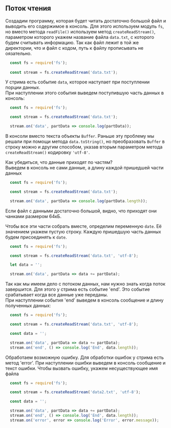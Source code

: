 ## Поток чтения

Создадим программу, которая будет читать достаточно большой файл и выводить его содержимое в консоль. Для этого используем модуль `fs`, но вместо метода `readFile()` используем метод `createReadStream()`, параметром которого укажем название файла `data.txt`, с которого будем считывать информацию. Так как файл лежит в той же директории, что и файл с кодом, путь к файлу прописывать не оязательно.
```js
  const fs = require('fs');
  
  const stream = fs.createReadStream('data.txt');
```

У стрима есть событие `data`, которое наступает при поступлении порции данных.  
При наступлении этого события выведем поступившую часть данных в консоль:  
```js
  const fs = require('fs');

  const stream = fs.createReadStream('data.txt');

  stream.on('data', partData => console.log(partData));
```  
В консоли вместо текста объекты `Buffer`. Раньше эту проблему мы решали при помощи метода `data.toString()`, но преобразовать `Buffer` в строку можно и другим способом, указав вторым параметром метода `createReadStream()` кодировку `'utf-8'`.

Как убедиться, что данные приходят по частям?  
Выведем в консоль не сами данные, а длину каждой пришедшей части данных
```js
  const fs = require('fs');

  const stream = fs.createReadStream('data.txt');

  stream.on('data', partData => console.log(partData.length));
```  
Если файл с данными достаточно большой, видно, что приходят они чанками размером 64кБ.

Чтобы все эти части собрать вместе, определим переменную `date`. Её значением укажем пустую строку. Каждую пришедшую часть данных будем присоединять к `date`.
```js
  const fs = require('fs');

  const stream = fs.createReadStream('data.txt', 'utf-8');

  let data = '';

  stream.on('data', partData => data += partData);
```  

Так как мы имеем дело с потоком данных, нам нужно знать когда поток завершится. Для этого у стрима есть событие 'end'. Это событие срабатывает когда все данные уже переданы.  
При наступлении события 'end' выведем в консоль сообщение и длину полученных данных:
```js
  const fs = require('fs');

  const stream = fs.createReadStream('data.txt', 'utf-8');

  const data = '';

  stream.on('data', partData => data += partData);
  stream.on('end', () => console.log('End', data.length));
```
Обработаем возможную ошибку. Для обработки ошибок у стрима есть метод 'error'. При наступлении ошибки выведем в консоль сообщение и текст ошибки. Чтобы вызвать ошибку, укажем несуществующее имя файла
```js
  const fs = require('fs');

  const stream = fs.createReadStream('data2.txt', 'utf-8');

  const data = '';

  stream.on('data', partData => data += partData);
  stream.on('end', () => console.log('End', data.length));
  stream.on('error', error => console.log('Error', error.message));
```